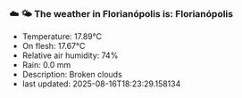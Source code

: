 ### ☁️ 🌤️  The weather in Florianópolis is: Florianópolis

- Temperature: 17.89°C
- On flesh: 17.67°C
- Relative air humidity: 74%
- Rain: 0.0 mm
- Description: Broken clouds
- last updated: 2025-08-16T18:23:29.158134
